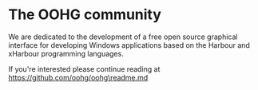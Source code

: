 # The OOHG community

We are dedicated to the development of a free open source graphical interface for developing Windows applications based on the Harbour and xHarbour programming languages.

If you're interested please continue reading at https://github.com/oohg/oohg\readme.md
